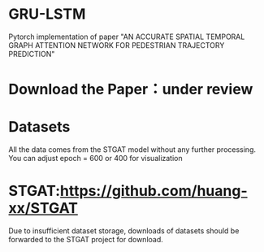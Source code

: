 # GRU-LSTM
Pytorch implementation of paper "AN ACCURATE SPATIAL TEMPORAL GRAPH ATTENTION NETWORK FOR PEDESTRIAN TRAJECTORY PREDICTION"
# Download the Paper：under review
# Datasets
All the data comes from the STGAT model without any further processing.
You can adjust epoch = 600 or 400 for visualization
# STGAT:https://github.com/huang-xx/STGAT
Due to insufficient dataset storage, downloads of datasets should be forwarded to the STGAT project for download.
